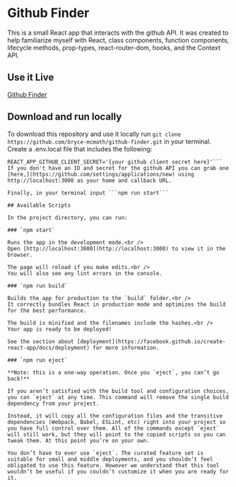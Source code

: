 # Github Finder

This is a small React app that interacts with the github API. It was created to help familiarize myself with React, class components, function components, lifecycle methods, prop-types, react-router-dom, hooks, and the Context API.

## Use it Live

[Github Finder](https://githubfinder662.netlify.com/)

## Download and run locally

To download this repository and use it locally run `git clone https://github.com/bryce-mcmath/github-finder.git`
in your terminal. Create a .env.local file that includes the following:

````REACT_APP_GITHUB_CLIENT_ID='{your github client id}'
REACT_APP_GITHUB_CLIENT_SECRET='{your github client secret here}'```
If you don't have an ID and secret for the github API you can grab one [here,](https://github.com/settings/applications/new) using http://localhost:3000 as your home and callback URL.

Finally, in your terminal input ```npm run start```

## Available Scripts

In the project directory, you can run:

### `npm start`

Runs the app in the development mode.<br />
Open [http://localhost:3000](http://localhost:3000) to view it in the browser.

The page will reload if you make edits.<br />
You will also see any lint errors in the console.

### `npm run build`

Builds the app for production to the `build` folder.<br />
It correctly bundles React in production mode and optimizes the build for the best performance.

The build is minified and the filenames include the hashes.<br />
Your app is ready to be deployed!

See the section about [deployment](https://facebook.github.io/create-react-app/docs/deployment) for more information.

### `npm run eject`

**Note: this is a one-way operation. Once you `eject`, you can’t go back!**

If you aren’t satisfied with the build tool and configuration choices, you can `eject` at any time. This command will remove the single build dependency from your project.

Instead, it will copy all the configuration files and the transitive dependencies (Webpack, Babel, ESLint, etc) right into your project so you have full control over them. All of the commands except `eject` will still work, but they will point to the copied scripts so you can tweak them. At this point you’re on your own.

You don’t have to ever use `eject`. The curated feature set is suitable for small and middle deployments, and you shouldn’t feel obligated to use this feature. However we understand that this tool wouldn’t be useful if you couldn’t customize it when you are ready for it.
````

